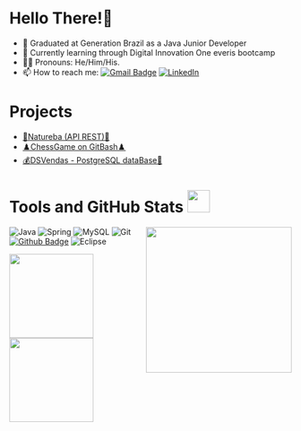 # Hello There!👾
- 🌱 Graduated at Generation Brazil as a Java Junior Developer
- 🌿 Currently learning through Digital Innovation One everis bootcamp
- 👨‍💻 Pronouns: He/Him/His.
- 📫 How to reach me:
[![Gmail Badge](https://img.shields.io/badge/-Gmail-c14438?style=flat-square&logo=Gmail&logoColor=white&link=mailto:vcovlr@gmail.com)](mailto:vcolvr@gmail.com) <a href="https://www.linkedin.com/in/vcolvr/"> <img src="https://img.shields.io/badge/LinkedIn-%230077B5.svg?&style=flat-square&logo=linkedin&logoColor=white" alt="LinkedIn"> </a>

# Projects
- <a href="https://natureba.herokuapp.com/paginaInicial">🌿Natureba (API REST)💅</a>
- <a href="">♟️ChessGame on GitBash♟️</a>
-  <a href="">💰DSVendas - PostgreSQL dataBase💸</a>

# Tools and GitHub Stats <img src="https://media.giphy.com/media/fvT2uzkzsSWmmkvl5g/giphy.gif" width="40px">
<img align="right" width="260px" src="https://media1.tenor.com/images/80c1604585f2ea5160e0a7d4a8cd3400/tenor.gif?itemid=12747764">

![Java](https://camo.githubusercontent.com/e17e119d8c9bb34ac9710be65d35d52a7e04cc260476760305525204df5f34b0/68747470733a2f2f696d672e736869656c64732e696f2f62616467652f2d4a6176612d3030373339363f7374796c653d666c61742d737175617265266c6f676f3d6a617661)
![Spring](https://camo.githubusercontent.com/d8f7e93bdb728c656b784b48c9229b2224067c147978e345773f21c0ac43f324/68747470733a2f2f696d672e736869656c64732e696f2f62616467652f2d537072696e672d3644423333463f7374796c653d666c61742d737175617265266c6f676f3d737072696e67266c6f676f436f6c6f723d7768697465)
![MySQL](https://camo.githubusercontent.com/4eade77f6242a74645c408f1cc48b4c05f3c7c8a74d0bf15c2a1e259e4d357d9/68747470733a2f2f696d672e736869656c64732e696f2f62616467652f2d4d7953514c2d3434373941313f7374796c653d666c61742d737175617265266c6f676f3d6d7973716c266c6f676f436f6c6f723d7768697465)
![Git](https://camo.githubusercontent.com/edd3031a0956c904634f9a394267a6ba61e9a0bb95c9512a1fbc0725b4014d03/68747470733a2f2f696d672e736869656c64732e696f2f62616467652f2d4769742d626c61636b3f7374796c653d666c61742d737175617265266c6f676f3d676974)
[![Github Badge](https://img.shields.io/badge/-Github-000?style=flat-square&logo=Github&logoColor=white&link=https://github.com/Vcolvr)](https://github.com/Vcolvr)
![Eclipse](https://camo.githubusercontent.com/5395fa328395998163ba3ae03e20eb6cd633c2535f4149cc6b2f5fa40113ecaf/68747470733a2f2f696d672e736869656c64732e696f2f62616467652f2d45636c697073652d3243323235353f7374796c653d666c61742d737175617265266c6f676f3d65636c69707365266c6f676f436f6c6f723d7768697465)

<div align="left">
<img height="150em" src="https://github-readme-stats.vercel.app/api/top-langs/?username=Vcolvr&exclude_repo=KNN-Image-Classification&show_icons=true&hide_border=true&layout=compact&langs_count=8&theme=tokyonight"/>	
<img height="150em" src="https://github-readme-stats.vercel.app/api?username=Vcolvr&show_icons=true&hide_border=true&count_private=true&include_all_commits=true&theme=tokyonight" />
</div>
<!--
**Vcolvr/Vcolvr** is a ✨ _special_ ✨ repository because its `README.md` (this file) appears on your GitHub profile.

Here are some ideas to get you started:

- 🔭 I’m currently working on ...
- 🌱 I’m currently learning ...
- 👯 I’m looking to collaborate on ...
- 🤔 I’m looking for help with ...
- 💬 Ask me about ...
- 📫 How to reach me: ...
- 😄 Pronouns: ...
- ⚡ Fun fact: ...
-->
